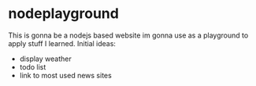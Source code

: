 # nodeplayground
This is gonna be a nodejs based website im gonna use as a playground to apply stuff I learned.
Initial ideas:
 - display weather
 - todo list
 - link to most used news sites
